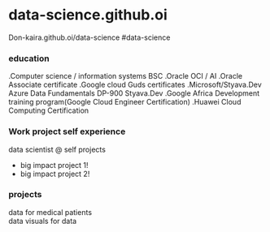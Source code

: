 # data-science.github.oi
Don-kaira.github.oi/data-science
#data-science

### education
.Computer science / information systems BSC
.Oracle OCI / AI
.Oracle Associate certificate
.Google cloud Guds certificates
.Microsoft/Styava.Dev Azure Data Fundamentals DP-900 Styava.Dev
.Google Africa Development training program(Google Cloud Engineer Certification)
.Huawei Cloud Computing Certification


### Work project self experience
data scientist @ self projects
  - big impact project 1!
  - big impact project 2!
### projects 
  data for medical patients   
  data visuals for data 
